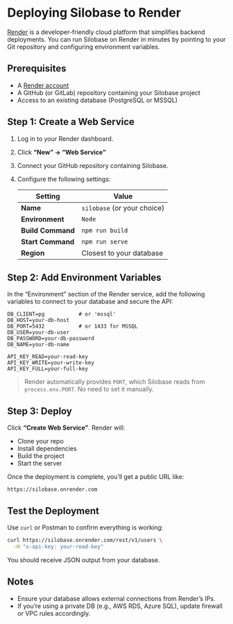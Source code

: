 # Deploying Silobase to Render

[Render](https://render.com) is a developer-friendly cloud platform that simplifies backend deployments. You can run Silobase on Render in minutes by pointing to your Git repository and configuring environment variables.


## Prerequisites

- A [Render account](https://render.com)
- A GitHub (or GitLab) repository containing your Silobase project
- Access to an existing database (PostgreSQL or MSSQL)


## Step 1: Create a Web Service

1. Log in to your Render dashboard.
2. Click **“New” → “Web Service”**
3. Connect your GitHub repository containing Silobase.
4. Configure the following settings:

   | Setting            | Value                        |
   |--------------------|------------------------------|
   | **Name**           | `silobase` (or your choice)  |
   | **Environment**    | `Node`                       |
   | **Build Command**  | `npm run build`              |
   | **Start Command**  | `npm run serve`                  |
   | **Region**         | Closest to your database     |


## Step 2: Add Environment Variables

In the “Environment” section of the Render service, add the following variables to connect to your database and secure the API:

```env
DB_CLIENT=pg           # or 'mssql'
DB_HOST=your-db-host
DB_PORT=5432           # or 1433 for MSSQL
DB_USER=your-db-user
DB_PASSWORD=your-db-password
DB_NAME=your-db-name

API_KEY_READ=your-read-key
API_KEY_WRITE=your-write-key
API_KEY_FULL=your-full-key
````

> Render automatically provides `PORT`, which Silobase reads from `process.env.PORT`. No need to set it manually.


## Step 3: Deploy

Click **“Create Web Service”**. Render will:

* Clone your repo
* Install dependencies
* Build the project
* Start the server

Once the deployment is complete, you’ll get a public URL like:

```
https://silobase.onrender.com
```


## Test the Deployment

Use `curl` or Postman to confirm everything is working:

```bash
curl https://silobase.onrender.com/rest/v1/users \
  -H "x-api-key: your-read-key"
```

You should receive JSON output from your database.


## Notes

* Ensure your database allows external connections from Render’s IPs.
* If you’re using a private DB (e.g., AWS RDS, Azure SQL), update firewall or VPC rules accordingly.
